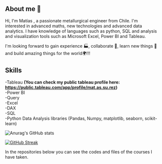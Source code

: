## About me 👋

Hi, I'm Matías , a passionate metallurgical engineer from Chile. I'm interested in advanced maths, new technologies and advanced data analytics. I have knowledge of languages such as python, SQL and analysis and visualization tools such as Microsoft Excel, Power BI and Tableau.

I'm looking forward to gain experience 🏭, collaborate 🤝, learn new things 🧠 and build amazing things for the world🌍!!!


## **Skills**

-Tableau **(You can check my public tableau profile here: https://public.tableau.com/app/profile/mat.as.su.rez)** <br />
-Power BI <br />
-Query <br />
-Excel <br />
-DAX <br />
-SQL <br />
-Python Data Analysis libraries (Pandas, Numpy, matplotlib, seaborn, scikit-learn) <br />

![Anurag's GitHub stats](https://github-readme-stats.vercel.app/api?username=msuarezgalvez&show_icons=true)

[![GitHub Streak](https://github-readme-streak-stats.herokuapp.com/?user=DenverCoder1&theme=default)](https://github.com/DenverCoder1/github-readme-streak-stats)



In the repositories below you can see the codes and files of the courses I have taken.

